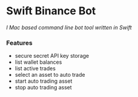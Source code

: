 # Swift Binance Bot

*I Mac based command line bot tool written in Swift*

### Features
- secure secret API key storage
- list wallet balances
- list active trades
- select an asset to auto trade
- start auto trading asset
- stop auto trading asset

